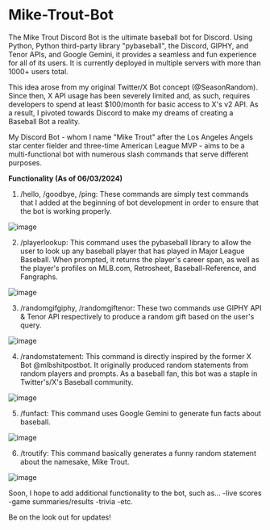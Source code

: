 # Mike-Trout-Bot
The Mike Trout Discord Bot is the ultimate baseball bot for Discord. Using Python, Python third-party library "pybaseball", the Discord, GIPHY, and Tenor APIs, and Google Gemini,
it provides a seamless and fun experience for all of its users. It is currently deployed in multiple servers with more than 1000+ users total.

This idea arose from my original Twitter/X Bot concept (@SeasonRandom). Since then, X API usage has been severely limited and, as such, requires developers to spend at least $100/month for basic access to X's v2 API. As a result, I pivoted towards Discord to make my dreams of creating a Baseball Bot a reality.

My Discord Bot - whom I name "Mike Trout" after the Los Angeles Angels star center fielder and three-time American League MVP - aims to be a multi-functional bot with numerous slash commands that serve different purposes.

**Functionality (As of 06/03/2024)**
1. /hello, /goodbye, /ping: These commands are simply test commands that I added at the beginning of bot development in order to ensure that the bot is working properly.

![image](https://github.com/tomassantos484/Mike-Trout-Bot/assets/102435876/1bc93283-79e4-4da7-989d-a10ab1c4672e)

2. /playerlookup: This command uses the pybaseball library to allow the user to look up any baseball player that has played in Major League Baseball. When prompted, it returns the player's career span, as well as the player's profiles on MLB.com, Retrosheet, Baseball-Reference, and Fangraphs.

![image](https://github.com/tomassantos484/Mike-Trout-Bot/assets/102435876/aa869445-febf-4097-854f-9888fb6bd1c8)

3. /randomgifgiphy, /randomgiftenor: These two commands use GIPHY API & Tenor API respectively to produce a random gift based on the user's query.

![image](https://github.com/tomassantos484/Mike-Trout-Bot/assets/102435876/d10a7832-80f3-4677-abb6-6a42567fc288)
  
4. /randomstatement: This command is directly inspired by the former X Bot @mlbshitpostbot. It originally produced random statements from random players and prompts. As a baseball fan, this bot was a staple in Twitter's/X's Baseball community.

![image](https://github.com/tomassantos484/Mike-Trout-Bot/assets/102435876/cc85b8aa-b615-4928-85c9-cd62e70b385f)
  
5. /funfact: This command uses Google Gemini to generate fun facts about baseball.

![image](https://github.com/tomassantos484/Mike-Trout-Bot/assets/102435876/ef25495e-bacb-4873-aa9e-4d28f2c5857d)

6. /troutify: This command basically generates a funny random statement about the namesake, Mike Trout.

![image](https://github.com/tomassantos484/Mike-Trout-Bot/assets/102435876/36522f8c-9c67-46f4-b063-7605082dcd35)

Soon, I hope to add additional functionality to the bot, such as...
-live scores
-game summaries/results
-trivia
-etc.

Be on the look out for updates!
